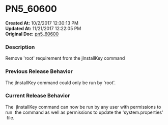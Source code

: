 # PN5_60600

**Created At:** 10/2/2017 12:30:13 PM  
**Updated At:** 11/21/2017 12:22:05 PM  
**Original Doc:** [pn5_60600](https://docs.jbase.com/36526-5-6-2-release-notes/pn5_60600)  


### Description

Remove 'root' requirement from the jInstallKey command



### Previous Release Behavior

The jInstallKey command could only be run by 'root'.



### Current Release Behavior

The  jInstallKey command can now be run by any user with permissions to run  the command as well as permissions to update the 'system.properties'  file.
